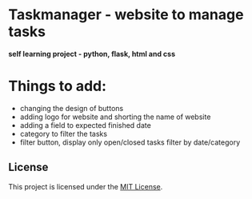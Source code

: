 # Taskmanager - website to manage tasks

**self learning project - python, flask, html and css**

# Things to add:
-   changing the design of buttons
-   adding logo for website and shorting the name of website
-   adding a field to expected finished date
-   category to filter the tasks
-   filter button, display only open/closed tasks filter by date/category

## License

This project is licensed under the [MIT License](https://opensource.org/licenses/MIT).

